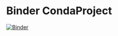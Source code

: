 # Binder CondaProject

[![Binder](https://mybinder.org/badge_logo.svg)](https://mybinder.org/v2/gh/soopcandan/CondaProject/master)
